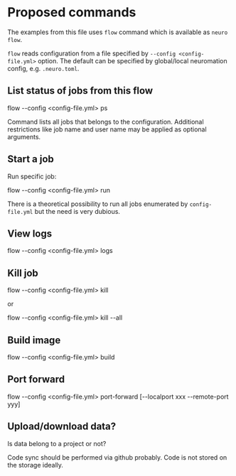 Proposed commands
=================

The examples from this file uses `flow` command which is available as `neuro flow`.


`flow` reads configuration from a file specified by `--config <config-file.yml>` option.
The default can be specified by global/local neuromation config, e.g. `.neuro.toml`.


List status of jobs from this flow
-----------------------------------

  flow --config <config-file.yml> ps
  
Command lists all jobs that belongs to the configuration.  Additional restrictions like
job name and user name may be applied as optional arguments.


Start a job
-----------

Run specific job:

  flow --config <config-file.yml> run <name>
  
There is a theoretical possibility to run all jobs enumerated by `config-file.yml` but
the need is very dubious.

View logs
---------

  flow --config <config-file.yml> logs <name>
  
Kill job
--------

  flow --config <config-file.yml> kill <name>
  
or

  flow --config <config-file.yml> kill --all
  
Build image
-----------

  flow --config <config-file.yml> build <image-name>


Port forward
-------------

  flow --config <config-file.yml> port-forward <name> [--localport xxx --remote-port yyy]

Upload/download data?
---------------------

Is data belong to a project or not?

Code sync should be performed via github probably. Code is not stored on the storage ideally.
